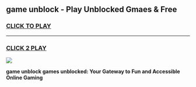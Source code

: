 
## game unblock - Play Unblocked Gmaes & Free
<h3>
<a href="https://premium.freeplayer.one?title=game_unblock&ref=20F">CLICK TO PLAY</a></h3>
<hr>

<h3>
<a href="https://premium.freeplayer.one?title=game_unblock&ref=20F">CLICK 2 PLAY</a>
  
</h3>

<a href="https://premium.freeplayer.one?title=game_unblock&ref=20F/"><img src="https://clearcache.store/games.png"></a>


**game unblock games unblocked: Your Gateway to Fun and Accessible Online Gaming**
